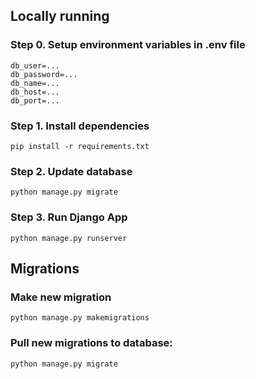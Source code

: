 ## Locally running

### Step 0. Setup environment variables in .env file
```
db_user=...
db_password=...
db_name=...
db_host=...
db_port=...
```

### Step 1. Install dependencies
```shell
pip install -r requirements.txt
```


### Step 2. Update database
```shell
python manage.py migrate
```

### Step 3. Run Django App
```shell
python manage.py runserver
```

## Migrations

### Make new migration
```shell
python manage.py makemigrations
```

### Pull new migrations to database:
```shell
python manage.py migrate
```
